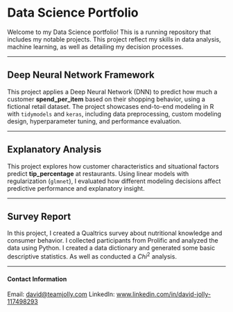 # Data Science Portfolio

Welcome to my Data Science portfolio! This is a running repository that includes my notable projects. This project reflect my skills in data analysis, machine learning, as well as detailing my decision processes. 

--- 

## Deep Neural Network Framework

This project applies a Deep Neural Network (DNN) to predict how much a customer **spend_per_item** based on their shopping behavior, using a fictional retail dataset. The project showcases end-to-end modeling in R with `tidymodels` and `keras`, including data preprocessing, custom modeling design, hyperparameter tuning, and performance evaluation.

--- 

## Explanatory Analysis

This project explores how customer characteristics and situational factors predict **tip_percentage** at restaurants. Using linear models with regularization (`glmnet`), I evaluated how different modeling decisions affect predictive performance and explanatory insight.

--- 

## Survey Report

In this project, I created a Qualtrics survey about nutritional knowledge and consumer behavior. I collected participants from Prolific and analyzed the data using Python. I created a data dictionary and generated some basic descriptive statistics. As well as conducted a $Chi^2$ analysis.

---


#### Contact Information
Email: david@teamjolly.com
LinkedIn: www.linkedin.com/in/david-jolly-117498293
